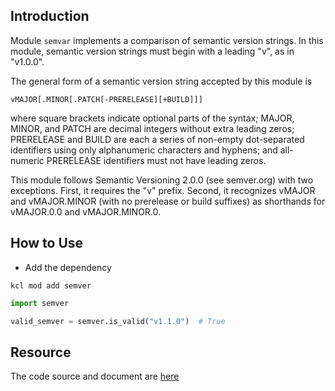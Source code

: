 ## Introduction

Module `semvar` implements a comparison of semantic version strings.
In this module, semantic version strings must begin with a leading "v",
as in "v1.0.0".

The general form of a semantic version string accepted by this module is

	vMAJOR[.MINOR[.PATCH[-PRERELEASE][+BUILD]]]

where square brackets indicate optional parts of the syntax;
MAJOR, MINOR, and PATCH are decimal integers without extra leading zeros;
PRERELEASE and BUILD are each a series of non-empty dot-separated identifiers
using only alphanumeric characters and hyphens; and
all-numeric PRERELEASE identifiers must not have leading zeros.

This module follows Semantic Versioning 2.0.0 (see semver.org)
with two exceptions. First, it requires the "v" prefix. Second, it recognizes
vMAJOR and vMAJOR.MINOR (with no prerelease or build suffixes)
as shorthands for vMAJOR.0.0 and vMAJOR.MINOR.0.

## How to Use

+ Add the dependency

```shell
kcl mod add semver
```

```python
import semver

valid_semver = semver.is_valid("v1.1.0")  # True
```

## Resource

The code source and document are [here](https://github.com/kcl-lang/artifacthub/tree/main/semver)
